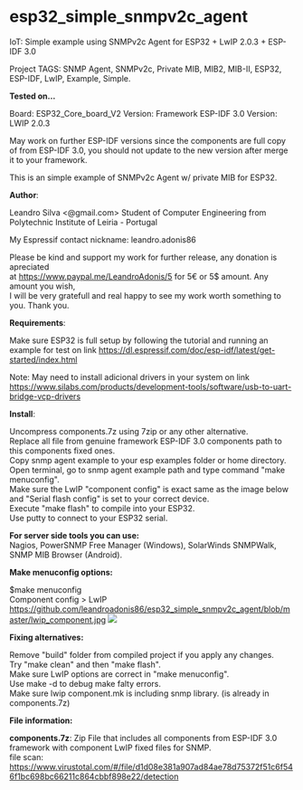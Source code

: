 # esp32_simple_snmpv2c_agent
IoT: Simple example using SNMPv2c Agent for ESP32 + LwIP 2.0.3 + ESP-IDF 3.0

Project TAGS: SNMP Agent, SNMPv2c, Private MIB, MIB2, MIB-II, ESP32, ESP-IDF, LwIP, Example, Simple.

<b>Tested on...</b>

Board: ESP32_Core_board_V2
Version: Framework ESP-IDF 3.0
Version: LWIP 2.0.3

May work on further ESP-IDF versions since the components are full copy of from ESP-IDF 3.0, you should not update to the new version after merge it to your framework.

This is an simple example of SNMPv2c Agent w/ private MIB for ESP32.

<b>Author</b>: 

Leandro Silva <@gmail.com>
Student of Computer Engineering from Polytechnic Institute of Leiria - Portugal

My Espressif contact nickname: leandro.adonis86

Please be kind and support my work for further release, any donation is apreciated<br>
at https://www.paypal.me/LeandroAdonis/5 for 5€ or 5$ amount. Any amount you wish,<br>
I will be very gratefull and real happy to see my work worth something to you. Thank you.

<b>Requirements</b>:

Make sure ESP32 is full setup by following the tutorial and running an example for test on link https://dl.espressif.com/doc/esp-idf/latest/get-started/index.html

Note: May need to install adicional drivers in your system on link https://www.silabs.com/products/development-tools/software/usb-to-uart-bridge-vcp-drivers

<b>Install</b>:

Uncompress components.7z using 7zip or any other alternative.<br>
Replace all file from genuine framework ESP-IDF 3.0 components path to this components fixed ones.<br>
Copy snmp agent example to your esp examples folder or home directory.<br>
Open terminal, go to snmp agent example path and type command "make menuconfig".<br>
Make sure the LwIP "component config" is exact same as the image below and "Serial flash config" is set to your correct device.<br>
Execute "make flash" to compile into your ESP32.<br>
Use putty to connect to your ESP32 serial.

<b>For server side tools you can use:</b><br>
Nagios, PowerSNMP Free Manager (Windows), SolarWinds SNMPWalk, SNMP MIB Browser (Android).

<b>Make menuconfig options:</b>

$make menuconfig<br>
Component config > LwIP <br>
https://github.com/leandroadonis86/esp32_simple_snmpv2c_agent/blob/master/lwip_component.jpg
<img src="https://raw.githubusercontent.com/leandroadonis86/esp32_simple_snmpv2c_agent/master/lwip_component.jpg">


<b>Fixing alternatives:</b>

Remove "build" folder from compiled project if you apply any changes.<br>
Try "make clean" and then "make flash".<br>
Make sure LwIP options are correct in "make menuconfig".<br>
Use make -d to debug make falty errors.<br>
Make sure lwip component.mk is including snmp library. (is already in components.7z)

<b>File information:</b>

<b>components.7z</b>: Zip File that includes all components from ESP-IDF 3.0 framework with component LwIP fixed files for SNMP.<br>
file scan:
https://www.virustotal.com/#/file/d1d08e381a907ad84ae78d75372f51c6f546f1bc698bc66211c864cbbf898e22/detection



